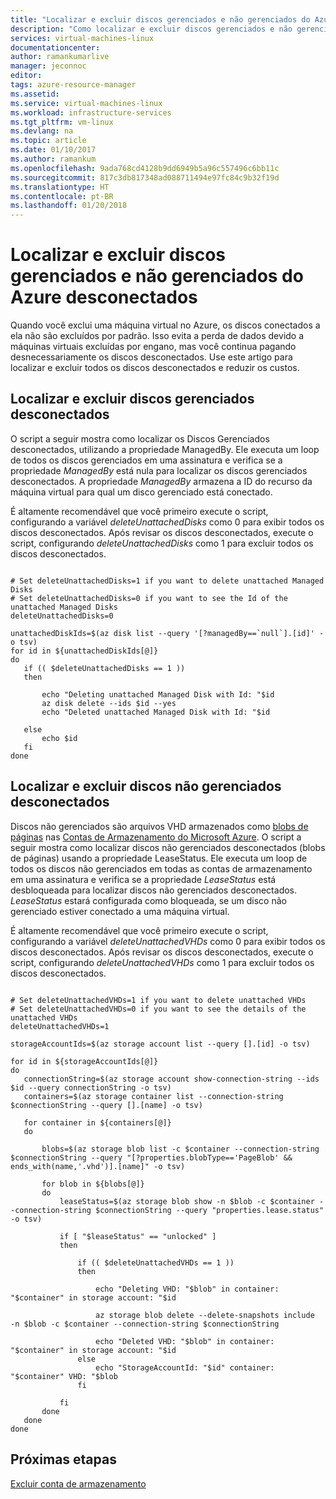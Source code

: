 ```yaml
---
title: "Localizar e excluir discos gerenciados e não gerenciados do Azure desconectados | Microsoft Docs"
description: "Como localizar e excluir discos gerenciados e não gerenciados (VHDs/Blobs de páginas) do Azure desconectados, usando a CLI do Azure"
services: virtual-machines-linux
documentationcenter: 
author: ramankumarlive
manager: jeconnoc
editor: 
tags: azure-resource-manager
ms.assetid: 
ms.service: virtual-machines-linux
ms.workload: infrastructure-services
ms.tgt_pltfrm: vm-linux
ms.devlang: na
ms.topic: article
ms.date: 01/10/2017
ms.author: ramankum
ms.openlocfilehash: 9ada768cd4128b9dd6949b5a96c557496c6bb11c
ms.sourcegitcommit: 817c3db817348ad088711494e97fc84c9b32f19d
ms.translationtype: HT
ms.contentlocale: pt-BR
ms.lasthandoff: 01/20/2018
---
```

# <a name="find-and-delete-unattached-azure-managed-and-unmanaged-disks"></a>Localizar e excluir discos gerenciados e não gerenciados do Azure desconectados
Quando você exclui uma máquina virtual no Azure, os discos conectados a ela não são excluídos por padrão. Isso evita a perda de dados devido a máquinas virtuais excluídas por engano, mas você continua pagando desnecessariamente os discos desconectados. Use este artigo para localizar e excluir todos os discos desconectados e reduzir os custos. 


## <a name="find-and-delete-unattached-managed-disks"></a>Localizar e excluir discos gerenciados desconectados 

O script a seguir mostra como localizar os Discos Gerenciados desconectados, utilizando a propriedade ManagedBy.  Ele executa um loop de todos os discos gerenciados em uma assinatura e verifica se a propriedade *ManagedBy* está nula para localizar os discos gerenciados desconectados. A propriedade *ManagedBy* armazena a ID do recurso da máquina virtual para qual um disco gerenciado está conectado. 

É altamente recomendável que você primeiro execute o script, configurando a variável *deleteUnattachedDisks* como 0 para exibir todos os discos desconectados. Após revisar os discos desconectados, execute o script, configurando *deleteUnattachedDisks* como 1 para excluir todos os discos desconectados.

 ```azurecli

# Set deleteUnattachedDisks=1 if you want to delete unattached Managed Disks
# Set deleteUnattachedDisks=0 if you want to see the Id of the unattached Managed Disks
deleteUnattachedDisks=0

unattachedDiskIds=$(az disk list --query '[?managedBy==`null`].[id]' -o tsv)
for id in ${unattachedDiskIds[@]}
do
    if (( $deleteUnattachedDisks == 1 ))
    then

        echo "Deleting unattached Managed Disk with Id: "$id
        az disk delete --ids $id --yes
        echo "Deleted unattached Managed Disk with Id: "$id

    else
        echo $id
    fi
done

```
## <a name="find-and-delete-unattached-unmanaged-disks"></a>Localizar e excluir discos não gerenciados desconectados 

Discos não gerenciados são arquivos VHD armazenados como [blobs de páginas](/rest/api/storageservices/understanding-block-blobs--append-blobs--and-page-blobs#about-page-blobs) nas [Contas de Armazenamento do Microsoft Azure](../../storage/common/storage-create-storage-account.md). O script a seguir mostra como localizar discos não gerenciados desconectados (blobs de páginas) usando a propriedade LeaseStatus. Ele executa um loop de todos os discos não gerenciados em todas as contas de armazenamento em uma assinatura e verifica se a propriedade *LeaseStatus* está desbloqueada para localizar discos não gerenciados desconectados. *LeaseStatus* estará configurada como bloqueada, se um disco não gerenciado estiver conectado a uma máquina virtual. 

É altamente recomendável que você primeiro execute o script, configurando a variável *deleteUnattachedVHDs* como 0 para exibir todos os discos desconectados. Após revisar os discos desconectados, execute o script, configurando *deleteUnattachedVHDs* como 1 para excluir todos os discos desconectados.


 ```azurecli
   
# Set deleteUnattachedVHDs=1 if you want to delete unattached VHDs
# Set deleteUnattachedVHDs=0 if you want to see the details of the unattached VHDs
deleteUnattachedVHDs=1

storageAccountIds=$(az storage account list --query [].[id] -o tsv)

for id in ${storageAccountIds[@]}
do
    connectionString=$(az storage account show-connection-string --ids $id --query connectionString -o tsv)
    containers=$(az storage container list --connection-string $connectionString --query [].[name] -o tsv)

    for container in ${containers[@]}
    do 
        
        blobs=$(az storage blob list -c $container --connection-string $connectionString --query "[?properties.blobType=='PageBlob' && ends_with(name,'.vhd')].[name]" -o tsv)
        
        for blob in ${blobs[@]}
        do
            leaseStatus=$(az storage blob show -n $blob -c $container --connection-string $connectionString --query "properties.lease.status" -o tsv)
            
            if [ "$leaseStatus" == "unlocked" ]
            then 

                if (( $deleteUnattachedVHDs == 1 ))
                then 

                    echo "Deleting VHD: "$blob" in container: "$container" in storage account: "$id

                    az storage blob delete --delete-snapshots include  -n $blob -c $container --connection-string $connectionString

                    echo "Deleted VHD: "$blob" in container: "$container" in storage account: "$id
                else
                    echo "StorageAccountId: "$id" container: "$container" VHD: "$blob
                fi

            fi
        done
    done
done 

```

## <a name="next-steps"></a>Próximas etapas

[Excluir conta de armazenamento](../../storage/common/storage-create-storage-account.md)



